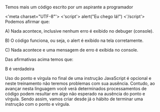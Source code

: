 Temos mais um código escrito por um aspirante a programador

<'meta charset="UTF-8"'>
<'script'>
    alert("Eu chego lá!")
<'/script'>
Podemos afirmar que:

A) Nada acontece, inclusive nenhum erro é exibido no debuger (console).

B) O código funciona, ou seja, o alert é exibido na tela corretamente.

C) Nada acontece e uma mensagem de erro é exibida no console.

Das afirmativas acima temos que:

B é verdadeira

Uso do ponto e vírgula no final de uma instrução JavaScript é opcional e neste treinamento não teremos problemas com sua ausência. Contudo, ao avançar nesta linguagem você verá determinados processamentos de código podem resultar em algo não esperado na ausência do ponto e vírgula. Sendo assim, vamos criar desde já o hábito de terminar uma instrução com o ponto e vírgula.